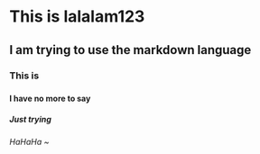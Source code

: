 # This is lalalam123
## I am trying to use the markdown language
### This is <h3>
#### I have no more to say
##### Just trying
###### HaHaHa ~
